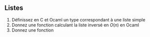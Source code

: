 
## Listes
1. Définissez en C et Ocaml un type correspondant à une liste simple
2. Donnez une fonction calculant la liste inversé en $O(n)$ en Ocaml
3. Donnez une fonction 
## 
<!--stackedit_data:
eyJoaXN0b3J5IjpbLTE5OTg1MTAyNThdfQ==
-->